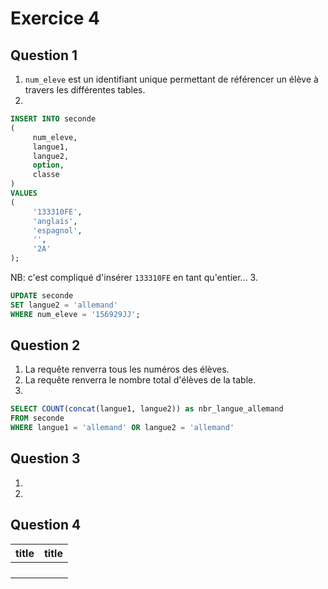 # Exercice 4

## Question 1
1. `num_eleve` est un identifiant unique permettant de référencer un élève à travers les différentes tables.
2. 
```SQL
INSERT INTO seconde 
(
     num_eleve,
     langue1,
     langue2,
     option,
     classe
)
VALUES
(
     '133310FE',
     'anglais',
     'espagnol',
     '',
     '2A'
);
```
NB: c'est compliqué d'insérer `133310FE` en tant qu'entier...
3.
```SQL
UPDATE seconde
SET langue2 = 'allemand'
WHERE num_eleve = '156929JJ';
```

## Question 2
1. La requête renverra tous les numéros des élèves.
2. La requête renverra le nombre total d'élèves de la table.
3. 
```SQL
SELECT COUNT(concat(langue1, langue2)) as nbr_langue_allemand
FROM seconde
WHERE langue1 = 'allemand' OR langue2 = 'allemand'
```

## Question 3
1.
2.

## Question 4
| title | title |
| :---: | :---: |
| | |
| | |
| | |
| | |